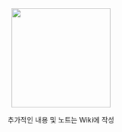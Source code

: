 



<div align="middle">
<img src="https://octodex.github.com/images/dunetocat.png" width="200">
<p>추가적인 내용 및 노트는 Wiki에 작성</p>
</div>
